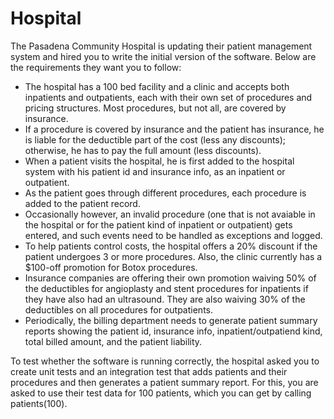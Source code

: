 # Hospital

The Pasadena Community Hospital is updating their patient management system and hired you to write the initial version of the software. Below are the requirements they want you to follow:

* The hospital has a 100 bed facility and a clinic and accepts both inpatients and outpatients, each with their own set of procedures and pricing structures. Most procedures, but not all, are covered by insurance.
* If a procedure is covered by insurance and the patient has insurance, he is liable for the deductible part of the cost (less any discounts); otherwise, he has to pay the full amount (less discounts).
* When a patient visits the hospital, he is first added to the hospital system with his patient id and insurance info, as an inpatient or outpatient.
* As the patient goes through different procedures, each procedure is added to the patient record.
* Occasionally however, an invalid procedure (one that is not avaiable in the hospital or for the patient kind of inpatient or outpatient) gets entered, and such events need to be handled as exceptions and logged.
* To help patients control costs, the hospital offers a 20% discount if the patient undergoes 3 or more procedures. Also, the clinic currently has a $100-off promotion for Botox procedures.
* Insurance companies are offering their own promotion waiving 50% of the deductibles for angioplasty and stent procedures for inpatients if they have also had an ultrasound. They are also waiving 30% of the deductibles on all procedures for outpatients.
* Periodically, the billing department needs to generate patient summary reports showing the patient id, insurance info, inpatient/outpatiend kind, total billed amount, and the patient liability.

To test whether the software is running correctly, the hospital asked you to create unit tests and an integration test that adds patients and their procedures and then generates a patient summary report. For this, you are asked to use their test data for 100 patients, which you can get by calling patients(100).


